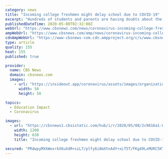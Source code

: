 ```yaml
---
category: news
title: "Incoming college freshmen might delay school due to COVID-19"
excerpt: "Hundreds of students and parents are having doubts about the upcoming school year due to COVID-19, according to a recent Dynata survey commissioned by Brian Communications."
publishedDateTime: 2020-05-08T02:32:00Z
webUrl: "https://www.cbsnews.com/news/coronavirus-incoming-college-freshmen-might-delay-school-due-to-covid-19/"
ampWebUrl: "https://www.cbsnews.com/amp/news/coronavirus-incoming-college-freshmen-might-delay-school-due-to-covid-19/"
cdnAmpWebUrl: "https://www-cbsnews-com.cdn.ampproject.org/c/s/www.cbsnews.com/amp/news/coronavirus-incoming-college-freshmen-might-delay-school-due-to-covid-19/"
type: article
quality: 155
heat: 155
published: true

provider:
  name: CBS News
  domain: cbsnews.com
  images:
    - url: "https://insideout.app/coronavirus/assets/images/organizations/cbsnews.com-50x50.jpg"
      width: 50
      height: 50

topics:
  - Education Impact
  - Coronavirus

images:
  - url: "https://cbsnews1.cbsistatic.com/hub/i/r/2020/05/08/2c9816a1-0df1-4010-a8d9-59aa8bcba074/thumbnail/1200x630/7cd4ca11d5aebd0acb8a17f74976eed2/cbsn-fusion-incoming-college-freshmen-might-delay-school-due-to-covid19-pandemic-thumbnail-481113-640x360.jpg"
    width: 1200
    height: 630
    title: "Incoming college freshmen might delay school due to COVID-19"

secured: "PRdwpyMXkWexrkX6uXdR+siL7/plfy6i8mXtnAdY+xLT5T/FKg49LxMURC5KYa5BpJaKeXGhCpnNHmMEdTdizK65oJAqgFRv2fuB1bvJgoWMuckPKM3onLOF90F2YEZu2dUjFV8G/5UDhXR1GNFhJjkrTPxT9HAp0IZ8waS3D3wQOTxsG6IF/sZw50MtcUm3Dr74CH8BLEf1W4e+hMZzp/NMnEM4XVmka5i+o8pyrFAK8KomdS7U1jzEu5Qc4ut5Ike4kStqzLEy4NHetCo9Z1NDKzvHxkghTfm9vy+escX9VVrc3XYsZ4vMTTSnFdnCJLecNh4KyTB5M27FmzvOkv+y3IFf4Ku0WBhNPJkkpkxgv6MI9qPwIyx2EKbceehQRcwLMjmALCnpn9s3olQziPYHefGFsiB4t259JjTKJ/0iCnbFxSpN+fJQUW9jjd5PhMkITtsdIENTY4VHYDIg2wx3YUJ1xUBF/vRpsXcZScc=;bvTNv0WnYBCHcj4BKcyfVg=="
---
```


